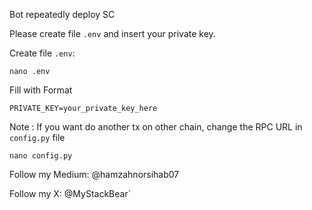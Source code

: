 Bot repeatedly deploy SC




Please create file `.env` and insert your private key.

Create file `.env`:

`nano .env`

Fill with Format

`PRIVATE_KEY=your_private_key_here`


Note : If you want do another tx on other chain, change the RPC URL in `config.py` file

`nano config.py`



Follow my Medium: @hamzahnorsihab07

Follow my X: @MyStackBear`
